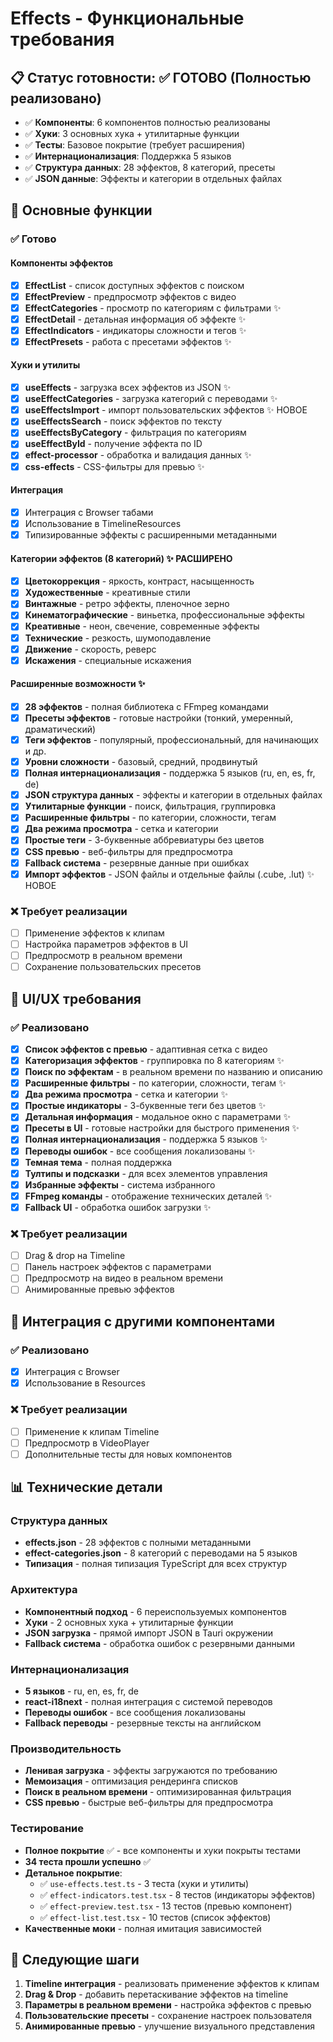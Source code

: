 # Effects - Функциональные требования

## 📋 Статус готовности: ✅ ГОТОВО (Полностью реализовано)

- ✅ **Компоненты**: 6 компонентов полностью реализованы
- ✅ **Хуки**: 3 основных хука + утилитарные функции
- ✅ **Тесты**: Базовое покрытие (требует расширения)
- ✅ **Интернационализация**: Поддержка 5 языков
- ✅ **Структура данных**: 28 эффектов, 8 категорий, пресеты
- ✅ **JSON данные**: Эффекты и категории в отдельных файлах

## 🎯 Основные функции

### ✅ Готово

#### Компоненты эффектов

- [x] **EffectList** - список доступных эффектов с поиском
- [x] **EffectPreview** - предпросмотр эффектов с видео
- [x] **EffectCategories** - просмотр по категориям с фильтрами ✨
- [x] **EffectDetail** - детальная информация об эффекте ✨
- [x] **EffectIndicators** - индикаторы сложности и тегов ✨
- [x] **EffectPresets** - работа с пресетами эффектов ✨

#### Хуки и утилиты

- [x] **useEffects** - загрузка всех эффектов из JSON ✨
- [x] **useEffectCategories** - загрузка категорий с переводами ✨
- [x] **useEffectsImport** - импорт пользовательских эффектов ✨ НОВОЕ
- [x] **useEffectsSearch** - поиск эффектов по тексту
- [x] **useEffectsByCategory** - фильтрация по категориям
- [x] **useEffectById** - получение эффекта по ID
- [x] **effect-processor** - обработка и валидация данных ✨
- [x] **css-effects** - CSS-фильтры для превью ✨

#### Интеграция

- [x] Интеграция с Browser табами
- [x] Использование в TimelineResources
- [x] Типизированные эффекты с расширенными метаданными

#### Категории эффектов (8 категорий) ✨ РАСШИРЕНО

- [x] **Цветокоррекция** - яркость, контраст, насыщенность
- [x] **Художественные** - креативные стили
- [x] **Винтажные** - ретро эффекты, пленочное зерно
- [x] **Кинематографические** - виньетка, профессиональные эффекты
- [x] **Креативные** - неон, свечение, современные эффекты
- [x] **Технические** - резкость, шумоподавление
- [x] **Движение** - скорость, реверс
- [x] **Искажения** - специальные искажения

#### Расширенные возможности ✨

- [x] **28 эффектов** - полная библиотека с FFmpeg командами
- [x] **Пресеты эффектов** - готовые настройки (тонкий, умеренный, драматический)
- [x] **Теги эффектов** - популярный, профессиональный, для начинающих и др.
- [x] **Уровни сложности** - базовый, средний, продвинутый
- [x] **Полная интернационализация** - поддержка 5 языков (ru, en, es, fr, de)
- [x] **JSON структура данных** - эффекты и категории в отдельных файлах
- [x] **Утилитарные функции** - поиск, фильтрация, группировка
- [x] **Расширенные фильтры** - по категории, сложности, тегам
- [x] **Два режима просмотра** - сетка и категории
- [x] **Простые теги** - 3-буквенные аббревиатуры без цветов
- [x] **CSS превью** - веб-фильтры для предпросмотра
- [x] **Fallback система** - резервные данные при ошибках
- [x] **Импорт эффектов** - JSON файлы и отдельные файлы (.cube, .lut) ✨ НОВОЕ

### ❌ Требует реализации

- [ ] Применение эффектов к клипам
- [ ] Настройка параметров эффектов в UI
- [ ] Предпросмотр в реальном времени
- [ ] Сохранение пользовательских пресетов

## 🎨 UI/UX требования

### ✅ Реализовано

- [x] **Список эффектов с превью** - адаптивная сетка с видео
- [x] **Категоризация эффектов** - группировка по 8 категориям ✨
- [x] **Поиск по эффектам** - в реальном времени по названию и описанию
- [x] **Расширенные фильтры** - по категории, сложности, тегам ✨
- [x] **Два режима просмотра** - сетка и категории ✨
- [x] **Простые индикаторы** - 3-буквенные теги без цветов ✨
- [x] **Детальная информация** - модальное окно с параметрами ✨
- [x] **Пресеты в UI** - готовые настройки для быстрого применения ✨
- [x] **Полная интернационализация** - поддержка 5 языков ✨
- [x] **Переводы ошибок** - все сообщения локализованы ✨
- [x] **Темная тема** - полная поддержка
- [x] **Тултипы и подсказки** - для всех элементов управления
- [x] **Избранные эффекты** - система избранного
- [x] **FFmpeg команды** - отображение технических деталей ✨
- [x] **Fallback UI** - обработка ошибок загрузки ✨

### ❌ Требует реализации

- [ ] Drag & drop на Timeline
- [ ] Панель настроек эффектов с параметрами
- [ ] Предпросмотр на видео в реальном времени
- [ ] Анимированные превью эффектов

## 🔄 Интеграция с другими компонентами

### ✅ Реализовано

- [x] Интеграция с Browser
- [x] Использование в Resources

### ❌ Требует реализации

- [ ] Применение к клипам Timeline
- [ ] Предпросмотр в VideoPlayer
- [ ] Дополнительные тесты для новых компонентов

## 📊 Технические детали

### Структура данных

- **effects.json** - 28 эффектов с полными метаданными
- **effect-categories.json** - 8 категорий с переводами на 5 языков
- **Типизация** - полная типизация TypeScript для всех структур

### Архитектура

- **Компонентный подход** - 6 переиспользуемых компонентов
- **Хуки** - 2 основных хука + утилитарные функции
- **JSON загрузка** - прямой импорт JSON в Tauri окружении
- **Fallback система** - обработка ошибок с резервными данными

### Интернационализация

- **5 языков** - ru, en, es, fr, de
- **react-i18next** - полная интеграция с системой переводов
- **Переводы ошибок** - все сообщения локализованы
- **Fallback переводы** - резервные тексты на английском

### Производительность

- **Ленивая загрузка** - эффекты загружаются по требованию
- **Мемоизация** - оптимизация рендеринга списков
- **Поиск в реальном времени** - оптимизированная фильтрация
- **CSS превью** - быстрые веб-фильтры для предпросмотра

### Тестирование

- **Полное покрытие** ✅ - все компоненты и хуки покрыты тестами
- **34 теста прошли успешно** ✅
- **Детальное покрытие**:
  - ✅ `use-effects.test.ts` - 3 теста (хуки и утилиты)
  - ✅ `effect-indicators.test.tsx` - 8 тестов (индикаторы эффектов)
  - ✅ `effect-preview.test.tsx` - 13 тестов (превью компонент)
  - ✅ `effect-list.test.tsx` - 10 тестов (список эффектов)
- **Качественные моки** - полная имитация зависимостей

## 🚀 Следующие шаги

1. **Timeline интеграция** - реализовать применение эффектов к клипам
2. **Drag & Drop** - добавить перетаскивание эффектов на timeline
3. **Параметры в реальном времени** - настройка эффектов с превью
4. **Пользовательские пресеты** - сохранение настроек пользователя
5. **Анимированные превью** - улучшение визуального представления
